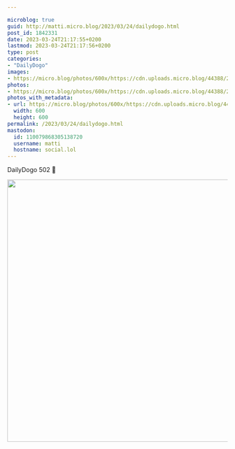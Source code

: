 ```yaml
---

microblog: true
guid: http://matti.micro.blog/2023/03/24/dailydogo.html
post_id: 1842331
date: 2023-03-24T21:17:55+0200
lastmod: 2023-03-24T21:17:56+0200
type: post
categories:
- "DailyDogo"
images:
- https://micro.blog/photos/600x/https://cdn.uploads.micro.blog/44388/2023/5d1a73af71.jpg
photos:
- https://micro.blog/photos/600x/https://cdn.uploads.micro.blog/44388/2023/5d1a73af71.jpg
photos_with_metadata:
- url: https://micro.blog/photos/600x/https://cdn.uploads.micro.blog/44388/2023/5d1a73af71.jpg
  width: 600
  height: 600
permalink: /2023/03/24/dailydogo.html
mastodon:
  id: 110079868305138720
  username: matti
  hostname: social.lol
---
```

DailyDogo 502 🐶

<img src="https://micro.blog/photos/600x/https://blog.martin-haehnel.de/uploads/2023/5d1a73af71.jpg" width="600" height="600" alt="" />
